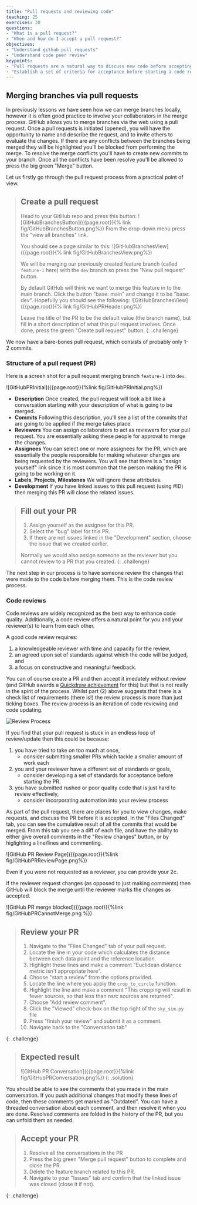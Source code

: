 ```yaml
---
title: "Pull requests and reviewing code"
teaching: 25
exercises: 30
questions:
- "What is a pull request?"
- "When and how do I accept a pull request?"
objectives:
- "Understand github pull requests"
- "Understand code peer review"
keypoints:
- "Pull requests are a natural way to discuss new code before accepting it into your project"
- "Establish a set of criteria for acceptance before starting a code review"
---
```


## Merging branches via pull requests
In previously lessons we have seen how we can merge branches locally, however it is often good practice to involve your collaborators in the merge process.
GitHub allows you to merge branches via the web using a pull request.
Once a pull requests is initiated (opened), you will have the opportunity to name and describe the request, and to invite others to evaluate the changes.
If there are any conflicts between the branches being merged they will be highlighted you'll be blocked from performing the merge.
To resolve the merge conflicts you'll have to create new commits to your branch.
Once all the conflicts have been resolve you'll be allowed to press the big green "Merge" button.

Let us firstly go through the pull request process from a practical point of view.

> ## Create a pull request
> Head to your GitHub repo and press this button:
> ![GitHubBranchesButton]({{page.root}}{% link fig/GitHubBranchesButton.png%})
> From the drop-down menu press the "view all branches" link.
>
> You should see a page similar to this:
> ![GitHubBranchesView]({{page.root}}{% link fig/GitHubBranchesView.png%})
>
> We will be merging our previously created feature branch (called `feature-1` here) with the `dev` branch so press the "New pull request" button.
>
> By default GitHub will think we want to merge this feature in to the main branch.
> Click the button "base: main" and change it to be "base: dev".
> Hopefully you should see the following:
> ![GitHubBranchesView]({{page.root}}{% link fig/GitHubPRHeader.png%})
>
> Leave the title of the PR to be the default value (the branch name), but fill in a short description of what this pull request involves.
> Once done, press the green "Create pull request" button. 
{: .challenge}

We now have a bare-bones pull request, which consists of probably only 1-2 commits.

### Structure of a pull request (PR)
Here is a screen shot for a pull request merging branch `feature-1` into `dev`.

![GitHubPRInitial]({{page.root}}{%link fig/GitHubPRInitial.png%})

- **Description** Once created, the pull request will look  a bit like a conversation starting with your description of what is going to be merged.
- **Commits** Following this description, you'll see a list of the commits that are going to be applied if the merge takes place.
- **Reviewers** You can assign collaborators to act as reviewers for your pull request. You are essentially asking these people for approval to merge the changes.
- **Assignees** You can select one or more assignees for the PR, which are essentially the people responsible for making whatever changes are being requested by the reviewers. You will see that there is a "assign yourself" link since it is most common that the person making the PR is going to be working on it.
- **Labels**, **Projects**, **Milestones** We will ignore these attributes.
- **Development** If you have linked issues to this pull request (using #ID) then merging this PR will close the related issues.


> ## Fill out your PR
> 1. Assign yourself as the assignee for this PR.
> 1. Select the "bug" label for this PR.
> 1. If there are not issues linked in the "Development" section, choose the issue that we created earlier.
>
> Normally we would also assign someone as the reviewer but you cannot review to a PR that you created.
{: .challenge}

The next step in our process is to have someone review the changes that were made to the code before merging them.
This is the code review process.

### Code reviews
Code reviews are widely recognized as the best way to enhance code quality.
Additionally, a code review offers a natural point for you and your reviewer(s) to learn from each other.

A good code review requires:
1. a knowledgeable reviewer with time and capacity for the review,
2. an agreed upon set of standards against which the code will be judged, and
3. a focus on constructive and meaningful feedback.

You can of course create a PR and then accept it imedately without review (and GitHub awards a [Quickdraw achievement](https://github.com/drknzz/GitHub-Achievements) for this) but that is not really in the spirit of the process.
Whilst part (2) above suggests that there is a check list of requirements (there is!) the review process is more than just ticking boxes.
The review process is an iteration of code reviewing and code updating.

![Review Process](https://images.ctfassets.net/zsv3d0ugroxu/Z8dtCNdftgdcNAFQEnyYy/bc728a50ec535ed7ff5f062ef532efbd/PR_review_process)

If you find that your pull request is stuck in an endless loop of review/update then this could be because:
1. you have tried to take on too much at once, 
   - consider submitting smaller PRs which tackle a smaller amount of work each
2. you and your reviewer have a different set of standards or goals, 
   - consider developing a set of standards for acceptance before starting the PR.
3. you have submitted rushed or poor quality code that is just hard to review effectively,
   - consider incorporating automation into your review process

As part of the pull request, there are places for you to view changes, make requests, and discuss the PR before it is accepted.
In the "Files Changed" tab, you can see the cumulative result of all the commits that would be merged.
From this tab you see a diff of each file, and have the ability to either give overall comments in the "Review changes" button, or by higlighting a line/lines and commenting.

![GitHub PR Review Page]({{page.root}}{%link fig/GitHubPRReviewPage.png%})

Even if you were not requested as a reviewer, you can provide your 2c.

If the reviewer request changes (as opposed to just making comments) then GitHub will block the merge until the reviewer marks the changes as accepted.

![GitHub PR merge blocked]({{page.root}}{%link fig/GitHubPRCannotMerge.png %})

> ## Review your PR
> 1. Navigate to the "Files Changed" tab of your pull request.
> 1. Locate the line in your code which calculates the distance between each data point and the reference location.
> 1. Highlight these lines and make a comment "Euclidean distance metric isn't appropriate here".
> 1. Choose "start a review" from the options provided.
> 1. Locate the line where you apply the `crop_to_circle` function.
> 1. Highlight the line and make a comment "This cropping will result in fewer sources, so that less than nsrc sources are returned".
> 1. Choose "Add review comment".
> 1. Click the "Viewed" check-box on the top right of the `sky_sim.py` file
> 1. Press "finish your review" and submit it as a comment.
> 1. Navigate back to the "Conversation tab"
> 
{: .challenge}

> ## Expected result
> ![GitHub PR Conversation]({{page.root}}{%link fig/GitHubPRConversation.png%})
{: .solution}

You should be able to see the comments that you made in the main conversation.
If you push additional changes that modify these lines of code, then these comments get marked as "Outdated".
You can have a threaded conversation about each comment, and then resolve it when you are done.
Resolved comments are folded in the history of the PR, but you can unfold them as needed.

> ## Accept your PR
> 1. Resolve all the conversations in the PR
> 1. Press the big green "Merge pull request" button to complete and close the PR.
> 1. Delete the feature branch related to this PR.
> 1. Navigate to your "Issues" tab and confirm that the linked issue was closed (close it if not).
>
{: .challenge}